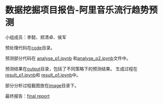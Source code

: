 # 数据挖掘项目报告-阿里音乐流行趋势预测

小组成员：李懿、郑清卓、侯军

预处理代码在[code](https://github.com/amazingcosmos/DM-course-Project/tree/master/code)目录。

预测部分代码在
[analyse_p1.ipynb](https://github.com/amazingcosmos/DM-course-Project/blob/master/analyse_p1.ipynb)
和[analyse_p2.ipynb](https://github.com/amazingcosmos/DM-course-Project/blob/master/analyse_p2.ipynb)文件中。

预测结果在[output](https://github.com/amazingcosmos/DM-course-Project/tree/master/output)目录，包括了不同策略下的预测结果。
生成过程在[result_p1.ipynb](https://github.com/amazingcosmos/DM-course-Project/blob/master/result_p1.ipynb)和
[result_p1.ipynb](https://github.com/amazingcosmos/DM-course-Project/blob/master/result_p1.ipynb)中。

部分分析过程截图放在[image](https://github.com/amazingcosmos/DM-course-Project/tree/master/image)目录下。

最终报告：[final report](https://github.com/amazingcosmos/DM-course-Project/blob/master/final.pdf)
